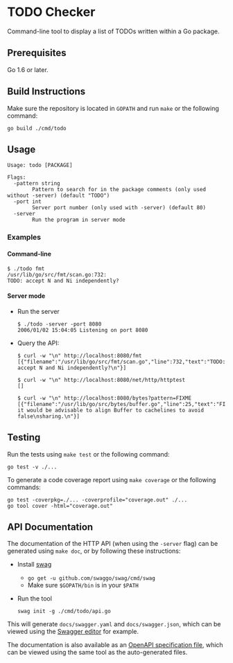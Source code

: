 # TODO Checker

Command-line tool to display a list of TODOs written within a Go package.

## Prerequisites

Go 1.6 or later.

## Build Instructions

Make sure the repository is located in `GOPATH` and run `make` or
the following command:

```
go build ./cmd/todo
```

## Usage

```
Usage: todo [PACKAGE]

Flags:
  -pattern string
        Pattern to search for in the package comments (only used without -server) (default "TODO")
  -port int
        Server port number (only used with -server) (default 80)
  -server
        Run the program in server mode
```

### Examples

#### Command-line

```
$ ./todo fmt
/usr/lib/go/src/fmt/scan.go:732:
TODO: accept N and Ni independently?
```

#### Server mode

* Run the server

  ```
  $ ./todo -server -port 8080
  2006/01/02 15:04:05 Listening on port 8080
  ```

* Query the API:

  ```
  $ curl -w "\n" http://localhost:8080/fmt
  [{"filename":"/usr/lib/go/src/fmt/scan.go","line":732,"text":"TODO: accept N and Ni independently?\n"}]

  $ curl -w "\n" http://localhost:8080/net/http/httptest
  []

  $ curl -w "\n" http://localhost:8080/bytes?pattern=FIXME
  [{"filename":"/usr/lib/go/src/bytes/buffer.go","line":25,"text":"FIXME: it would be advisable to align Buffer to cachelines to avoid false\nsharing.\n"}]
  ```

## Testing

Run the tests using `make test` or the following command:

```
go test -v ./...
```

To generate a code coverage report using `make coverage` or
the following commands:

```
go test -coverpkg=./... -coverprofile="coverage.out" ./...
go tool cover -html="coverage.out"
```

## API Documentation

The documentation of the HTTP API (when using the `-server` flag) can be
generated using `make doc`, or by following these instructions:

* Install [swag](https://github.com/swaggo/swag)
  * `go get -u github.com/swaggo/swag/cmd/swag`
  * Make sure `$GOPATH/bin` is in your `$PATH`
* Run the tool

  ```
  swag init -g ./cmd/todo/api.go
  ```

This will generate `docs/swagger.yaml` and `docs/swagger.json`, which can be
viewed using the [Swagger editor](https://editor.swagger.io/) for example.

The documentation is also available as an [OpenAPI specification file](docs/openapi.yaml),
which can be viewed using the same tool as the auto-generated files.
